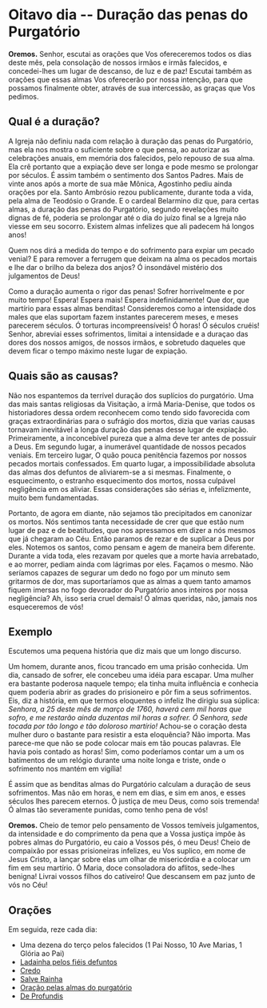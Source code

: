 # Oitavo dia -- Duração das penas do Purgatório


**Oremos.** Senhor, escutai as orações que Vos ofereceremos todos os dias deste mês, pela consolação de nossos irmãos e irmãs falecidos, e concedei-lhes um lugar de descanso, de luz e de paz! Escutai também as orações que essas almas Vos oferecerão por nossa intenção, para que possamos finalmente obter, através de sua intercessão, as graças que Vos pedimos.


## Qual é a duração?

A Igreja não definiu nada com relação à duração das penas do Purgatório, mas ela nos mostra o suficiente sobre o que pensa, ao autorizar as celebrações anuais, em memória dos falecidos, pelo repouso de sua alma. Ela crê portanto que a expiação deve ser longa e pode mesmo se prolongar por séculos. É assim também o sentimento dos Santos Padres. Mais de vinte anos após a morte de sua mãe Mônica, Agostinho pediu ainda orações por ela. Santo Ambrósio rezou publicamente, durante toda a vida, pela alma de Teodósio o Grande. E o cardeal Belarmino diz que, para certas almas, a duração das penas do Purgatório, segundo revelações muito dignas de fé, poderia se prolongar até o dia do juízo final se a Igreja não viesse em seu socorro. Existem almas infelizes que ali padecem há longos anos! 

Quem nos dirá a medida do tempo e do sofrimento para expiar um pecado venial? E para remover a ferrugem que deixam na alma os pecados mortais e lhe dar o brilho da beleza dos anjos? Ó insondável mistério dos julgamentos de Deus!

Como a duração aumenta o rigor das penas! Sofrer horrivelmente e por muito tempo! Espera! Espera mais! Espera indefinidamente! Que dor, que martírio para essas almas benditas! Consideremos como a intensidade dos males que elas suportam fazem instantes parecerem meses, e meses parecerem séculos. Ó torturas incompreensíveis! Ó horas! Ó séculos cruéis! Senhor, abreviai esses sofrimentos, limitai a intensidade e a duraçao das dores dos nossos amigos, de nossos irmãos, e sobretudo daqueles que devem ficar o tempo máximo neste lugar de expiação.


## Quais são as causas?

Não nos espantemos da terrível duração dos suplícios do purgatório. Uma das mais santas religiosas da Visitação, a irmã Maria-Denise, que todos os historiadores dessa ordem reconhecem como tendo sido favorecida com graças extraordinárias para o sufrágio dos mortos, dizia que varias causas tornavam inevitável a longa duração das penas desse lugar de expiação. Primeiramente, a inconcebível pureza que a alma deve ter antes de possuir a Deus. Em segundo lugar, a inumerável quantidade de nossos pecados veniais. Em terceiro lugar, O quão pouca penitência fazemos por nossos pecados mortais confessados. Em quarto lugar, a impossibilidade absoluta das almas dos defuntos de aliviarem-se a si mesmas. Finalmente, o esquecimento, o estranho esquecimento dos mortos, nossa culpável negligência em os aliviar. Essas considerações são sérias e, infelizmente, muito bem fundamentadas.

Portanto, de agora em diante, não sejamos tão precipitados em canonizar os mortos. Nós sentimos tanta necessidade de crer que que estão num lugar de paz e de beatitudes, que nos apressamos em dizer a nós mesmos que já chegaram ao Céu. Então paramos de rezar e de suplicar a Deus por eles. Notemos os santos, como pensam e agem de maneira bem diferente. Durante a vida toda, eles rezavam por queles que a morte havia arrebatado, e ao morrer, pediam ainda com lágrimas por eles. Façamos o mesmo. Não seríamos capazes de segurar um dedo no fogo por um minuto sem gritarmos de dor, mas suportaríamos que as almas a quem tanto amamos fiquem imersas no fogo devorador do Purgatório anos inteiros por nossa negligência? Ah, isso seria cruel demais! Ó almas queridas, não, jamais nos esqueceremos de vós!


## Exemplo 

Escutemos uma pequena história que diz mais que um longo discurso.

Um homem, durante anos, ficou trancado em uma prisão conhecida. Um dia, cansado de sofrer, ele concebeu uma idéia para escapar. Uma mulher era bastante poderosa naquele tempo; ela tinha muita influência e conhecia quem poderia abrir as grades do prisioneiro e pôr fim a seus sofrimentos. Eis, diz a história, em que termos eloquentes o infeliz lhe dirigiu sua súplica: _Senhora, a 25 deste mês de março de 1760, haverá cem mil horas que sofro, e me restarão ainda duzentas mil horas a sofrer. Ó Senhora, sede tocada por tão longo e tão doloroso martírio!_
Achou-se o coração desta mulher duro o bastante para resistir a esta eloquência? Não importa. Mas parece-me que não se pode colocar mais em tão poucas palavras. Ele havia pois contado as horas! Sim, como poderíamos contar um a um os batimentos de um relógio durante uma noite longa e triste, onde o sofrimento nos mantém em vigília! 

É assim que as benditas almas do Purgatório calculam a duração de seus sofrimentos. Mas não em horas, e nem em dias, e sim em anos, e esses séculos lhes parecem eternos. Ó justiça de meu Deus, como sois tremenda! Ó almas tão severamente punidas, como tenho pena de vós!


**Oremos.** Cheio de temor pelo pensamento de Vossos temíveis julgamentos, da intensidade e do comprimento da pena que a Vossa justiça impõe às pobres almas do Purgatório, eu caio a Vossos pés, ó meu Deus! Cheio de compaixão por essas prisioneiras infelizes, eu Vos suplico, em nome de Jesus Cristo, a lançar sobre elas um olhar de misericórdia e a colocar um fim em seu martírio. Ó Maria, doce consoladora do aflitos, sede-lhes benigna! Livrai vossos filhos do cativeiro! Que descansem em paz junto de vós no Céu!


## Orações 

Em seguida, reze cada dia:

- Uma dezena do terço pelos falecidos (1 Pai Nosso, 10 Ave Marias, 1 Glória ao Pai)
- [Ladainha pelos fiéis defuntos](ladainha.md)
- [Credo](credo.md)
- [Salve Rainha](salve_rainha.md)
- [Oração pelas almas do purgatório](oracao_pelas_almas.md)
- [De Profundis](de_profundis.md)
